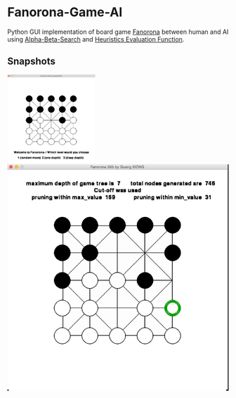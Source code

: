 # Fanorona-Game-AI
Python GUI implementation of board game [Fanorona](http://en.wikipedia.org/wiki/Fanorona) between human and AI using [Alpha-Beta-Search](http://en.wikipedia.org/wiki/Alpha%E2%80%93beta_pruning) and [Heuristics Evaluation Function](http://en.wikipedia.org/wiki/Heuristic_%28computer_science%29).

## Snapshots
<img src="./snapshots/1.png" width="200" height="200" />![Alt text](./snapshots/1-5.png)
